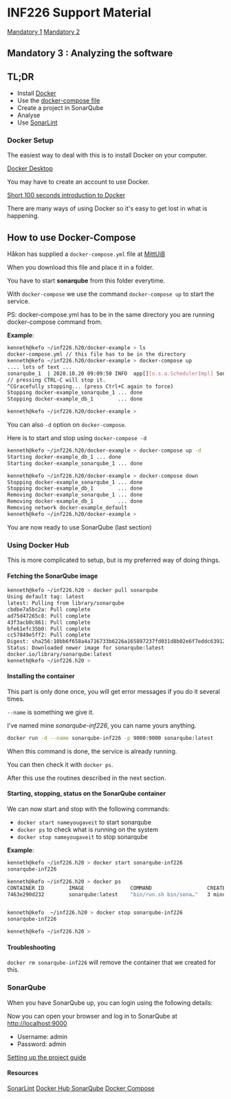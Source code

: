 # INF226 Support Material

[Mandatory 1](mandatory1.md)
[Mandatory 2](mandatory2.md)

## Mandatory 3 : Analyzing the software

## TL;DR

* Install [Docker](https://www.docker.com/products/docker-desktop)
* Use the [docker-compose file](https://mitt.uib.no/courses/24957/files/2835955/download?download_frd=1)
* Create a project in SonarQube
* Analyse
* Use [SonarLint](https://www.sonarlint.org/)

### Docker Setup

The easiest way to deal with this is to install Docker on your computer.

[Docker Desktop](https://www.docker.com/products/docker-desktop)

You may have to create an account to use Docker.

[Short 100 seconds introduction to Docker](https://www.youtube.com/watch?v=Gjnup-PuquQ)

There are many ways of using Docker so it's easy to get lost in what is happening.

## How to use Docker-Compose

Håkon has supplied a `docker-compose.yml` file at [MittUiB](https://mitt.uib.no/courses/24957/files/2835955/download?download_frd=1)

When you download this file and place it in a folder.

You have to start __sonarqube__ from this folder everytime.

With `docker-compose` we use the command `docker-compose up` to start the service.

PS: docker-compose.yml has to be in the same directory you are running docker-compose command from.

__Example__:

```sh
kenneth@kefo ~/inf226.h20/docker-example > ls
docker-compose.yml // this file has to be in the directory 
kenneth@kefo ~/inf226.h20/docker-example > docker-compose up
.... lots of text ...
sonarqube_1  | 2020.10.20 09:09:50 INFO  app[][o.s.a.SchedulerImpl] SonarQube is up
// pressing CTRL-C will stop it.
^CGracefully stopping... (press Ctrl+C again to force)
Stopping docker-example_sonarqube_1 ... done
Stopping docker-example_db_1        ... done

kenneth@kefo ~/inf226.h20/docker-example >
```

You can also `-d` option on `docker-compose`.

Here is to start and stop using `docker-compose -d`

```sh
kenneth@kefo ~/inf226.h20/docker-example > docker-compose up -d
Starting docker-example_db_1 ... done
Starting docker-example_sonarqube_1 ... done

kenneth@kefo ~/inf226.h20/docker-example > docker-compose down
Stopping docker-example_sonarqube_1 ... done
Stopping docker-example_db_1        ... done
Removing docker-example_sonarqube_1 ... done
Removing docker-example_db_1        ... done
Removing network docker-example_default
kenneth@kefo ~/inf226.h20/docker-example > 
```

You are now ready to use SonarQube (last section)


### Using Docker Hub

This is more complicated to setup, but is my preferred way of doing things.

#### Fetching the SonarQube image

```sh
kenneth@kefo ~/inf226.h20 > docker pull sonarqube
Using default tag: latest
latest: Pulling from library/sonarqube
cbdbe7a5bc2a: Pull complete 
ad75d47265c8: Pull complete 
43f3acb0c861: Pull complete 
bfe61efc35b0: Pull complete 
cc57849e5ff2: Pull complete 
Digest: sha256:10bb6f658a4a716733b6226a165897237fd031d8b02e6f7eddc639125eb8607e
Status: Downloaded newer image for sonarqube:latest
docker.io/library/sonarqube:latest
kenneth@kefo ~/inf226.h20 >
```

#### Installing the container

This part is only done once, you will get error messages if you do it several times.

`--name` is something we give it.

 I've named mine *sonarqube-inf226*, you can name yours anything.

```sh
docker run -d --name sonarqube-inf226 -p 9000:9000 sonarqube:latest
```

When this command is done, the service is already running.

You can then check it with `docker ps`.

After this use the routines described in the next section.

#### Starting, stopping, status on the SonarQube container

We can now start and stop with the following commands:

* `docker start nameyougaveit` to start sonarqube
* `docker ps` to check what is running on the system
* `docker stop nameyougaveit` to stop sonarqube

__Example__:

```sh
kenneth@kefo ~/inf226.h20 > docker start sonarqube-inf226 
sonarqube-inf226

kenneth@kefo ~/inf226.h20 > docker ps  
CONTAINER ID        IMAGE               COMMAND                  CREATED             STATUS              PORTS                    NAMES
7463e290d232        sonarqube:latest    "bin/run.sh bin/sona…"   3 minutes ago       Up 7 seconds        0.0.0.0:9000->9000/tcp   sonarqube-inf226


kenneth@kefo  ~/inf226.h20 > docker stop sonarqube-inf226 
sonarqube-inf226

kenneth@kefo ~/inf226.h20 >
```

#### Troubleshooting

`docker rm sonarqube-inf226` will remove the container that we created for this.

### SonarQube

When you have SonarQube up, you can login using the following details:

Now you can open your browser and log in to SonarQube at [http://localhost:9000](http://localhost:9000)

* Username: admin
* Password: admin

[Setting up the project guide](sonarquide.md)

#### Resources

[SonarLint](https://www.sonarlint.org/)
[Docker Hub SonarQube](https://hub.docker.com/_/sonarqube/)
[Docker Compose](https://docs.docker.com/compose/)